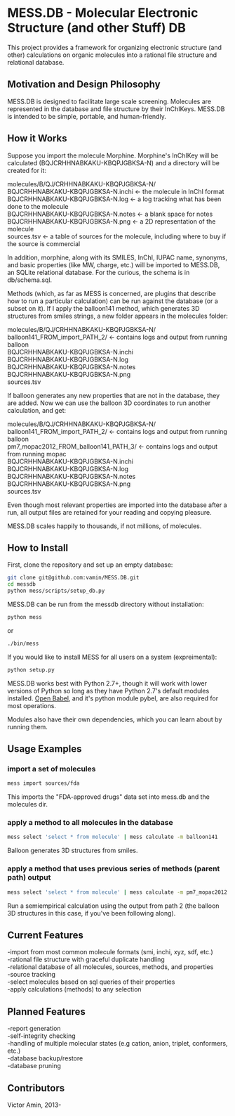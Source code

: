 # MESS.DB - Molecular Electronic Structure (and other Stuff) DB

This project provides a framework for organizing electronic structure (and other) calculations on organic molecules into a rational file structure and relational database.  

## Motivation and Design Philosophy

MESS.DB is designed to facilitate large scale screening. Molecules are represented in the database and file structure by their InChIKeys. MESS.DB is intended to be simple, portable, and human-friendly.

## How it Works
Suppose you import the molecule Morphine. Morphine's InChIKey will be calculated (BQJCRHHNABKAKU-KBQPJGBKSA-N) and a directory will be created for it:

molecules/B/QJ/CRHHNABKAKU-KBQPJGBKSA-N/  
    BQJCRHHNABKAKU-KBQPJGBKSA-N.inchi <- the molecule in InChI format  
    BQJCRHHNABKAKU-KBQPJGBKSA-N.log <- a log tracking what has been done to the molecule  
    BQJCRHHNABKAKU-KBQPJGBKSA-N.notes <- a blank space for notes  
    BQJCRHHNABKAKU-KBQPJGBKSA-N.png <- a 2D representation of the molecule  
    sources.tsv <- a table of sources for the molecule, including where to buy if the source is commercial

In addition, morphine, along with its SMILES, InChI, IUPAC name, synonyms, and basic properties (like MW, charge, etc.) will be imported to MESS.DB, an SQLite relational database. For the curious, the schema is in db/schema.sql.

Methods (which, as far as MESS is concerned, are plugins that describe how to run a particular calculation) can be run against the database (or a subset on it). If I apply the balloon141 method, which generates 3D structures from smiles strings, a new folder appears in the molecules folder:

molecules/B/QJ/CRHHNABKAKU-KBQPJGBKSA-N/  
    balloon141_FROM_import_PATH_2/ <- contains logs and output from running balloon  
    BQJCRHHNABKAKU-KBQPJGBKSA-N.inchi  
    BQJCRHHNABKAKU-KBQPJGBKSA-N.log  
    BQJCRHHNABKAKU-KBQPJGBKSA-N.notes  
    BQJCRHHNABKAKU-KBQPJGBKSA-N.png  
    sources.tsv

If balloon generates any new properties that are not in the database, they are added. Now we can use the balloon 3D coordinates to run another calculation, and get:

molecules/B/QJ/CRHHNABKAKU-KBQPJGBKSA-N/  
    balloon141_FROM_import_PATH_2/ <- contains logs and output from running balloon  
    pm7_mopac2012_FROM_balloon141_PATH_3/ <- contains logs and output from running mopac  
    BQJCRHHNABKAKU-KBQPJGBKSA-N.inchi  
    BQJCRHHNABKAKU-KBQPJGBKSA-N.log  
    BQJCRHHNABKAKU-KBQPJGBKSA-N.notes  
    BQJCRHHNABKAKU-KBQPJGBKSA-N.png  
    sources.tsv

Even though most relevant properties are imported into the database after a run, all output files are retained for your reading and copying pleasure.

MESS.DB scales happily to thousands, if not millions, of molecules.

## How to Install
First, clone the repository and set up an empty database:
```bash
git clone git@github.com:vamin/MESS.DB.git
cd messdb  
python mess/scripts/setup_db.py
```

MESS.DB can be run from the messdb directory without installation:
```bash
python mess
```
or  
```bash
./bin/mess
```

If you would like to install MESS for all users on a system (expreimental):
```bash
python setup.py
```

MESS.DB works best with Python 2.7+, though it will work with lower versions of Python so long as they have Python 2.7's default modules installed. [Open Babel](http://openbabel.org/wiki/Main_Page), and it's python module pybel, are also required for most operations.

Modules also have their own dependencies, which you can learn about by running them.

## Usage Examples
### import a set of molecules
```bash
mess import sources/fda
```
This imports the "FDA-approved drugs" data set into mess.db and the molecules dir.

### apply a method to all molecules in the database
```bash
mess select 'select * from molecule' | mess calculate -m balloon141
```
Balloon generates 3D structures from smiles.

### apply a method that uses previous series of methods (parent path) output
```bash
mess select 'select * from molecule' | mess calculate -m pm7_mopac2012 -pp 2
```
Run a semiempirical calculation using the output from path 2 (the balloon 3D structures in this case, if you've been following along).

## Current Features
-import from most common molecule formats (smi, inchi, xyz, sdf, etc.)  
-rational file structure with graceful duplicate handling  
-relational database of all molecules, sources, methods, and properties  
-source tracking  
-select molecules based on sql queries of their properties  
-apply calculations (methods) to any selection  

## Planned Features
-report generation  
-self-integrity checking  
-handling of multiple molecular states (e.g cation, anion, triplet, conformers, etc.)  
-database backup/restore  
-database pruning  

## Contributors
Victor Amin, 2013-
